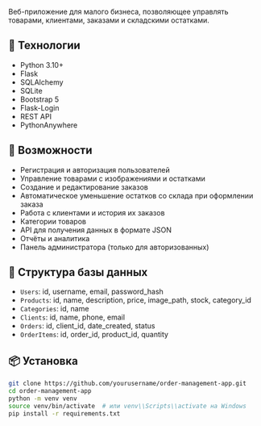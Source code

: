 Веб-приложение для малого бизнеса, позволяющее управлять товарами, клиентами, заказами и складскими остатками.

## 🔧 Технологии

- Python 3.10+
- Flask
- SQLAlchemy
- SQLite
- Bootstrap 5
- Flask-Login
- REST API
- PythonAnywhere

## 🚀 Возможности

- Регистрация и авторизация пользователей
- Управление товарами с изображениями и остатками
- Создание и редактирование заказов
- Автоматическое уменьшение остатков со склада при оформлении заказа
- Работа с клиентами и история их заказов
- Категории товаров
- API для получения данных в формате JSON
- Отчёты и аналитика
- Панель администратора (только для авторизованных)

## 📂 Структура базы данных

- `Users`: id, username, email, password_hash
- `Products`: id, name, description, price, image_path, stock, category_id
- `Categories`: id, name
- `Clients`: id, name, phone, email
- `Orders`: id, client_id, date_created, status
- `OrderItems`: id, order_id, product_id, quantity

## 📦 Установка

```bash
git clone https://github.com/yourusername/order-management-app.git
cd order-management-app
python -m venv venv
source venv/bin/activate  # или venv\\Scripts\\activate на Windows
pip install -r requirements.txt
